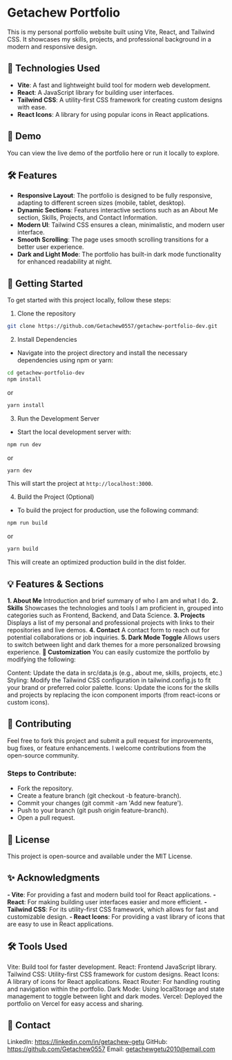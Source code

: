 # Getachew Portfolio
This is my personal portfolio website built using Vite, React, and Tailwind CSS. It showcases my skills, projects, and professional background in a modern and responsive design.

## 🚀 Technologies Used
- **Vite**: A fast and lightweight build tool for modern web development.
- **React**: A JavaScript library for building user interfaces.
- **Tailwind CSS**: A utility-first CSS framework for creating custom designs with ease.
- **React Icons**: A library for using popular icons in React applications.
## 📸 Demo
You can view the live demo of the portfolio here or run it locally to explore.

## 🛠️ Features
- **Responsive Layout**: The portfolio is designed to be fully responsive, adapting to different screen sizes (mobile, tablet, desktop).
- **Dynamic Sections**: Features interactive sections such as an About Me section, Skills, Projects, and Contact Information.
- **Modern UI**: Tailwind CSS ensures a clean, minimalistic, and modern user interface.
- **Smooth Scrolling**: The page uses smooth scrolling transitions for a better user experience.
- **Dark and Light Mode**: The portfolio has built-in dark mode functionality for enhanced readability at night.

## 🏁 Getting Started
To get started with this project locally, follow these steps:

1. Clone the repository
```bash
git clone https://github.com/Getachew0557/getachew-portfolio-dev.git
```
2. Install Dependencies
- Navigate into the project directory and install the necessary dependencies using npm or yarn:

```bash
cd getachew-portfolio-dev
npm install
```
or

```bash
yarn install
```
3. Run the Development Server
- Start the local development server with:

```bash
npm run dev
```
or

```bash
yarn dev
```
This will start the project at `http://localhost:3000`.

4. Build the Project (Optional)
- To build the project for production, use the following command:

```bash
npm run build
```
or

```bash
yarn build
```
This will create an optimized production build in the dist folder.

## 💡 Features & Sections
**1. About Me**
Introduction and brief summary of who I am and what I do.
**2. Skills**
Showcases the technologies and tools I am proficient in, grouped into categories such as Frontend, Backend, and Data Science.
**3. Projects**
Displays a list of my personal and professional projects with links to their repositories and live demos.
**4. Contact**
A contact form to reach out for potential collaborations or job inquiries.
**5. Dark Mode Toggle**
Allows users to switch between light and dark themes for a more personalized browsing experience.
**🔧 Customization**
You can easily customize the portfolio by modifying the following:

Content: Update the data in src/data.js (e.g., about me, skills, projects, etc.)
Styling: Modify the Tailwind CSS configuration in tailwind.config.js to fit your brand or preferred color palette.
Icons: Update the icons for the skills and projects by replacing the icon component imports (from react-icons or custom icons).

## 🤝 Contributing
Feel free to fork this project and submit a pull request for improvements, bug fixes, or feature enhancements. I welcome contributions from the open-source community.

### Steps to Contribute:
- Fork the repository.
- Create a feature branch (git checkout -b feature-branch).
- Commit your changes (git commit -am 'Add new feature').
- Push to your branch (git push origin feature-branch).
- Open a pull request.

## 📑 License
This project is open-source and available under the MIT License.

## ✨ Acknowledgments
**- Vite**: For providing a fast and modern build tool for React applications.
**- React**: For making building user interfaces easier and more efficient.
**- Tailwind CSS**: For its utility-first CSS framework, which allows for fast and customizable design.
**- React Icons**: For providing a vast library of icons that are easy to use in React applications.

## 🛠️ Tools Used
Vite: Build tool for faster development.
React: Frontend JavaScript library.
Tailwind CSS: Utility-first CSS framework for custom designs.
React Icons: A library of icons for React applications.
React Router: For handling routing and navigation within the portfolio.
Dark Mode: Using localStorage and state management to toggle between light and dark modes.
Vercel: Deployed the portfolio on Vercel for easy access and sharing.

## 💬 Contact
LinkedIn: https://linkedin.com/in/getachew-getu
GitHub: https://github.com/Getachew0557
Email: getachewgetu2010@email.com